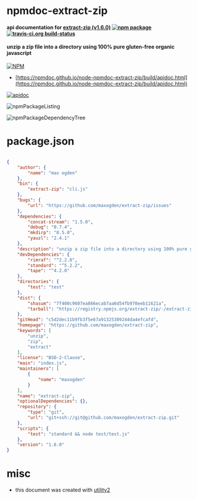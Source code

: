 # npmdoc-extract-zip

#### api documentation for  [extract-zip (v1.6.0)](https://github.com/maxogden/extract-zip)  [![npm package](https://img.shields.io/npm/v/npmdoc-extract-zip.svg?style=flat-square)](https://www.npmjs.org/package/npmdoc-extract-zip) [![travis-ci.org build-status](https://api.travis-ci.org/npmdoc/node-npmdoc-extract-zip.svg)](https://travis-ci.org/npmdoc/node-npmdoc-extract-zip)

#### unzip a zip file into a directory using 100% pure gluten-free organic javascript

[![NPM](https://nodei.co/npm/extract-zip.png?downloads=true&downloadRank=true&stars=true)](https://www.npmjs.com/package/extract-zip)

- [https://npmdoc.github.io/node-npmdoc-extract-zip/build/apidoc.html](https://npmdoc.github.io/node-npmdoc-extract-zip/build/apidoc.html)

[![apidoc](https://npmdoc.github.io/node-npmdoc-extract-zip/build/screenCapture.buildCi.browser.%252Ftmp%252Fbuild%252Fapidoc.html.png)](https://npmdoc.github.io/node-npmdoc-extract-zip/build/apidoc.html)

![npmPackageListing](https://npmdoc.github.io/node-npmdoc-extract-zip/build/screenCapture.npmPackageListing.svg)

![npmPackageDependencyTree](https://npmdoc.github.io/node-npmdoc-extract-zip/build/screenCapture.npmPackageDependencyTree.svg)



# package.json

```json

{
    "author": {
        "name": "max ogden"
    },
    "bin": {
        "extract-zip": "cli.js"
    },
    "bugs": {
        "url": "https://github.com/maxogden/extract-zip/issues"
    },
    "dependencies": {
        "concat-stream": "1.5.0",
        "debug": "0.7.4",
        "mkdirp": "0.5.0",
        "yauzl": "2.4.1"
    },
    "description": "unzip a zip file into a directory using 100% pure gluten-free organic javascript",
    "devDependencies": {
        "rimraf": "^2.2.8",
        "standard": "^5.2.2",
        "tape": "^4.2.0"
    },
    "directories": {
        "test": "test"
    },
    "dist": {
        "shasum": "7f400c9607ea866ecab7aa6d54fb978eeb11621a",
        "tarball": "https://registry.npmjs.org/extract-zip/-/extract-zip-1.6.0.tgz"
    },
    "gitHead": "c5d2dec11b9fb3f5e67a91325309244da4efcafd",
    "homepage": "https://github.com/maxogden/extract-zip",
    "keywords": [
        "unzip",
        "zip",
        "extract"
    ],
    "license": "BSD-2-Clause",
    "main": "index.js",
    "maintainers": [
        {
            "name": "maxogden"
        }
    ],
    "name": "extract-zip",
    "optionalDependencies": {},
    "repository": {
        "type": "git",
        "url": "git+ssh://git@github.com/maxogden/extract-zip.git"
    },
    "scripts": {
        "test": "standard && node test/test.js"
    },
    "version": "1.6.0"
}
```



# misc
- this document was created with [utility2](https://github.com/kaizhu256/node-utility2)
